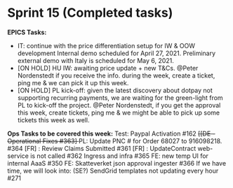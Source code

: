 # Sprint 15 (Completed tasks)

**EPICS Tasks:**
- IT: continue with the price differentiation setup for IW & OOW development
Internal demo scheduled for April 27, 2021.
Preliminary external demo with Italy is scheduled for May 6, 2021.
- [ON HOLD] HU IW: awaiting price update + new T&Cs. @Peter Nordenstedt if you receive the info. during the week, create a ticket, ping me & we can pick it up this week.
- [ON HOLD] PL kick-off: given the latest discovery about dotpay not supporting recurring payments, we are waiting for the green-light from PL to kick-off the project. @Peter Nordenstedt, if you get the approval this week, create tickets, ping me & we might be able to pick up some tickets this week as well.

**Ops Tasks to be covered this week:**
Test: Paypal Activation #162
<strike> [[DE - Operational Fixes #363] </strike>
PL: Update PNC # for Order 68027 to 916098218. #364
[FR] : Review Claims Submitted #361
[FR] : UpdateContract web-service is not called #362
Ingress and infra #365
FE: new temp UI for internal AaaS #350
FE: Skatteverket json approval ingester #366
If we have time, we will look into:
(SE?) SendGrid templates not updating every hour #271
